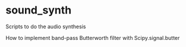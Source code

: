 # sound_synth
Scripts to do the audio synthesis


How to implement band-pass Butterworth filter with Scipy.signal.butter

